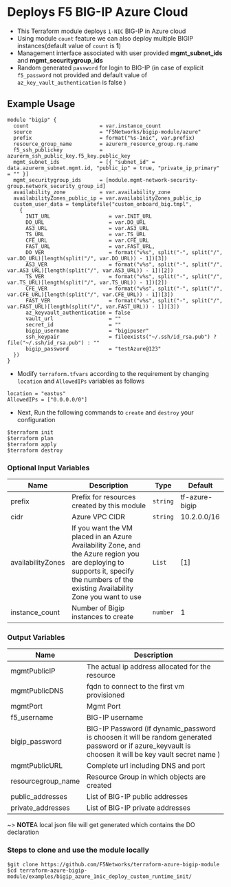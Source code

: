 # Deploys F5 BIG-IP Azure Cloud

* This Terraform module deploys `1-NIC` BIG-IP in Azure cloud
* Using module `count` feature we can also deploy multiple BIGIP instances(default value of `count` is **1**)
* Management interface associated with user provided **mgmt_subnet_ids** and **mgmt_securitygroup_ids**
* Random generated `password` for login to BIG-IP (in case of explicit `f5_password` not provided and default value of `az_key_vault_authentication` is false )

## Example Usage

```hcl
module "bigip" {
  count                       = var.instance_count
  source                      = "F5Networks/bigip-module/azure"
  prefix                      = format("%s-1nic", var.prefix)
  resource_group_name         = azurerm_resource_group.rg.name
  f5_ssh_publickey            = azurerm_ssh_public_key.f5_key.public_key
  mgmt_subnet_ids             = [{ "subnet_id" = data.azurerm_subnet.mgmt.id, "public_ip" = true, "private_ip_primary" = "" }]
  mgmt_securitygroup_ids      = [module.mgmt-network-security-group.network_security_group_id]
  availability_zone           = var.availability_zone
  availabilityZones_public_ip = var.availabilityZones_public_ip
  custom_user_data = templatefile("custom_onboard_big.tmpl",
    {
      INIT_URL                   = var.INIT_URL
      DO_URL                     = var.DO_URL
      AS3_URL                    = var.AS3_URL
      TS_URL                     = var.TS_URL
      CFE_URL                    = var.CFE_URL
      FAST_URL                   = var.FAST_URL,
      DO_VER                     = format("v%s", split("-", split("/", var.DO_URL)[length(split("/", var.DO_URL)) - 1])[3])
      AS3_VER                    = format("v%s", split("-", split("/", var.AS3_URL)[length(split("/", var.AS3_URL)) - 1])[2])
      TS_VER                     = format("v%s", split("-", split("/", var.TS_URL)[length(split("/", var.TS_URL)) - 1])[2])
      CFE_VER                    = format("v%s", split("-", split("/", var.CFE_URL)[length(split("/", var.CFE_URL)) - 1])[3])
      FAST_VER                   = format("v%s", split("-", split("/", var.FAST_URL)[length(split("/", var.FAST_URL)) - 1])[3])
      az_keyvault_authentication = false
      vault_url                  = ""
      secret_id                  = ""
      bigip_username             = "bigipuser"
      ssh_keypair                = fileexists("~/.ssh/id_rsa.pub") ? file("~/.ssh/id_rsa.pub") : ""
      bigip_password             = "testAzure@123"
  })
}
```

* Modify `terraform.tfvars` according to the requirement by changing `location` and `AllowedIPs` variables as follows

```hcl
location = "eastus"
AllowedIPs = ["0.0.0.0/0"]
```

* Next, Run the following commands to `create` and `destroy` your configuration

```shell
$terraform init
$terraform plan
$terraform apply
$terraform destroy
```

### Optional Input Variables

| Name | Description | Type | Default |
|------|-------------|------|---------|
| prefix | Prefix for resources created by this module | `string` | tf-azure-bigip |
| cidr | Azure VPC CIDR | `string` | 10.2.0.0/16 |
| availabilityZones | If you want the VM placed in an Azure Availability Zone, and the Azure region you are deploying to supports it, specify the numbers of the existing Availability Zone you want to use | `List` | [1] |
| instance_count | Number of Bigip instances to create | `number` | 1 |

### Output Variables

| Name | Description |
|------|-------------|
| mgmtPublicIP | The actual ip address allocated for the resource |
| mgmtPublicDNS | fqdn to connect to the first vm provisioned |
| mgmtPort | Mgmt Port |
| f5\_username | BIG-IP username |
| bigip\_password | BIG-IP Password (if dynamic_password is choosen it will be random generated password or if azure_keyvault is choosen it will be key vault secret name ) |
| mgmtPublicURL | Complete url including DNS and port|  
| resourcegroup_name | Resource Group in which objects are created |
| public_addresses | List of BIG-IP public addresses |
| private_addresses | List of BIG-IP private addresses |

~> **NOTE**A local json file will get generated which contains the DO declaration

### Steps to clone and use the module locally

```shell
$git clone https://github.com/F5Networks/terraform-azure-bigip-module
$cd terraform-azure-bigip-module/examples/bigip_azure_1nic_deploy_custom_runtime_init/
```
